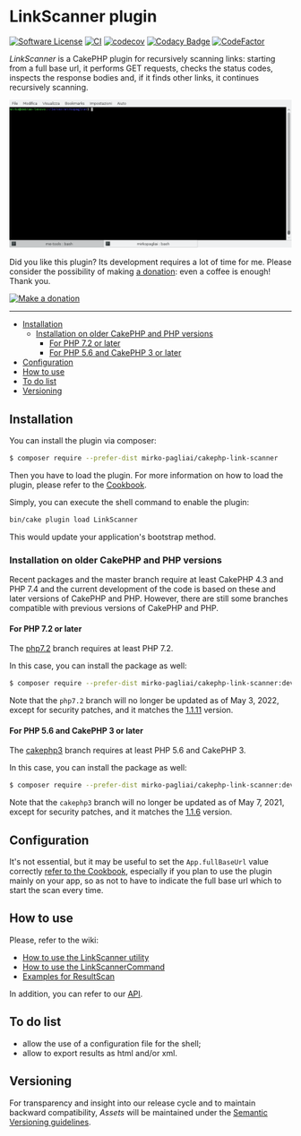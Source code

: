 # LinkScanner plugin

[![Software License](https://img.shields.io/badge/license-MIT-brightgreen.svg?style=flat-square)](LICENSE.txt)
[![CI](https://github.com/mirko-pagliai/cakephp-link-scanner/actions/workflows/ci.yml/badge.svg)](https://github.com/mirko-pagliai/cakephp-link-scanner/actions/workflows/ci.yml)
[![codecov](https://codecov.io/gh/mirko-pagliai/cakephp-link-scanner/branch/master/graph/badge.svg)](https://codecov.io/gh/mirko-pagliai/cakephp-link-scanner)
[![Codacy Badge](https://app.codacy.com/project/badge/Grade/519cd9567f2848b68ed3df0f58f6cfc5)](https://www.codacy.com/gh/mirko-pagliai/cakephp-link-scanner/dashboard?utm_source=github.com&amp;utm_medium=referral&amp;utm_content=mirko-pagliai/cakephp-link-scanner&amp;utm_campaign=Badge_Grade)
[![CodeFactor](https://www.codefactor.io/repository/github/mirko-pagliai/cakephp-link-scanner/badge)](https://www.codefactor.io/repository/github/mirko-pagliai/cakephp-link-scanner)

*LinkScanner* is a CakePHP plugin for recursively scanning links: starting from
a full base url, it performs GET requests, checks the status codes, inspects the
response bodies and, if it finds other links, it continues recursively scanning.

![gif of terminal](https://github.com/mirko-pagliai/cakephp-link-scanner/raw/master/docs/tty.gif)

Did you like this plugin? Its development requires a lot of time for me.
Please consider the possibility of making [a donation](//paypal.me/mirkopagliai):
even a coffee is enough! Thank you.

[![Make a donation](https://www.paypalobjects.com/webstatic/mktg/logo-center/logo_paypal_carte.jpg)](//paypal.me/mirkopagliai)

***

  * [Installation](#installation)
    + [Installation on older CakePHP and PHP versions](#installation-on-older-cakephp-and-php-versions)
      - [For PHP 7.2 or later](#for-php-72-or-later)
      - [For PHP 5.6 and CakePHP 3 or later](#for-php-56-and-cakephp-3-or-later)
  * [Configuration](#configuration)
  * [How to use](#how-to-use)
  * [To do list](#to-do-list)
  * [Versioning](#versioning)

## Installation
You can install the plugin via composer:
```bash
$ composer require --prefer-dist mirko-pagliai/cakephp-link-scanner
```

Then you have to load the plugin. For more information on how to load the plugin,
please refer to the [Cookbook](//book.cakephp.org/4.0/en/plugins.html#loading-a-plugin).

Simply, you can execute the shell command to enable the plugin:
```bash
bin/cake plugin load LinkScanner
```
This would update your application's bootstrap method.

### Installation on older CakePHP and PHP versions
Recent packages and the master branch require at least CakePHP 4.3 and PHP 7.4
and the current development of the code is based on these and later versions of
CakePHP and PHP.
However, there are still some branches compatible with previous versions of
CakePHP and PHP.

#### For PHP 7.2 or later
The [php7.2](//github.com/mirko-pagliai/cakephp-link-scanner/tree/php7.2) branch
requires at least PHP 7.2.

In this case, you can install the package as well:
```bash
$ composer require --prefer-dist mirko-pagliai/cakephp-link-scanner:dev-php7.2
```

Note that the `php7.2` branch will no longer be updated as of May 3, 2022,
except for security patches, and it matches the
[1.1.11](https://github.com/mirko-pagliai/cakephp-link-scanner/releases/tag/1.1.11) version.

#### For PHP 5.6 and CakePHP 3 or later
The [cakephp3](//github.com/mirko-pagliai/cakephp-link-scanner/tree/cakephp3) branch
requires at least PHP 5.6 and CakePHP 3.

In this case, you can install the package as well:
```bash
$ composer require --prefer-dist mirko-pagliai/cakephp-link-scanner:dev-cakephp3
```

Note that the `cakephp3` branch will no longer be updated as of May 7, 2021,
except for security patches, and it matches the
[1.1.6](//github.com/mirko-pagliai/cakephp-link-scanner/releases/tag/1.1.6) version.

## Configuration
It's not essential, but it may be useful to set the `App.fullBaseUrl` value
correctly [refer to the Cookbook](//book.cakephp.org/4.0/en/development/configuration.html#general-configuration),
especially if you plan to use the plugin mainly on your app, so as not to have
to indicate the full base url which to start the scan every time.

## How to use
Please, refer to the wiki:
*   [How to use the LinkScanner utility](//github.com/mirko-pagliai/cakephp-link-scanner/wiki/How-to-use-the-LinkScanner-utility)
*   [How to use the LinkScannerCommand](//github.com/mirko-pagliai/cakephp-link-scanner/wiki/How-to-use-the-LinkScannerCommand)
*   [Examples for ResultScan](//github.com/mirko-pagliai/cakephp-link-scanner/wiki/Examples-for-ResultScan)

In addition, you can refer to our [API](//mirko-pagliai.github.io/cakephp-link-scanner).

## To do list
*   allow the use of a configuration file for the shell;
*   allow to export results as html and/or xml.

## Versioning
For transparency and insight into our release cycle and to maintain backward
compatibility, *Assets* will be maintained under the
[Semantic Versioning guidelines](//semver.org).

